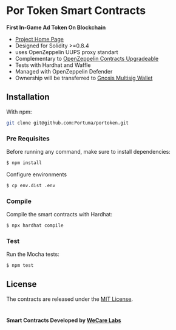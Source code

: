 # Por Token Smart Contracts

**First In-Game Ad Token On Blockchain**

- [Project Home Page](https://portoken.com)
- Designed for Solidity >=0.8.4
- uses OpenZeppelin UUPS proxy standart
- Complementary to [OpenZeppelin Contracts Upgradeable](https://github.com/OpenZeppelin/openzeppelin-contracts-upgradeable)
- Tests with Hardhat and Waffle
- Managed with OpenZeppelin Defender
- Ownership will be transferred to [Gnosis Multisig Wallet](https://gnosis-safe.io/)

## Installation

With npm:

```sh
git clone git@github.com:Portuma/portoken.git
```

### Pre Requisites

Before running any command, make sure to install dependencies:

```sh
$ npm install
```

Configure environments
```sh
$ cp env.dist .env
```

### Compile

Compile the smart contracts with Hardhat:

```sh
$ npx hardhat compile
```

### Test

Run the Mocha tests:

```sh
$ npm test
```

## License

The contracts are released under the [MIT License](./LICENSE.md).

#
#### Smart Contracts Developed by [WeCare Labs](https://wecarelabs.org)